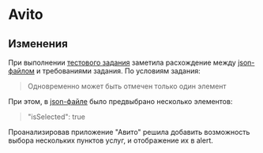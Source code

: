 # Avito

## Изменения

При выполнении [тестового задания](https://github.com/avito-tech/internship) заметила расхождение между [json-файлом](https://github.com/avito-tech/internship/blob/main/result.json) и требованиями задания. 
По условиям задания:
>Одновременно может быть отмечен только один элемент

При этом, в [json-файле](https://github.com/avito-tech/internship/blob/main/result.json) было предвыбрано несколько элементов: 
>"isSelected": true

Проанализировав приложение "Авито" решила добавить возможность выбора нескольких пунктов услуг, и отображение их в alert.
